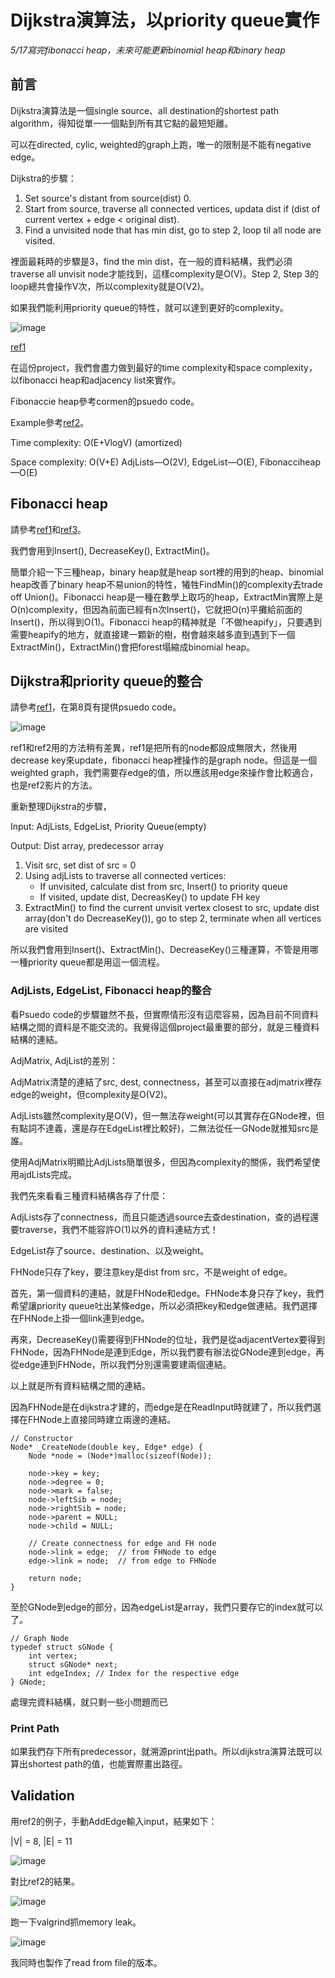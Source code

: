 # Dijkstra演算法，以priority queue實作

*5/17寫完fibonacci heap，未來可能更新binomial heap和binary heap*

## 前言

Dijkstra演算法是一個single source、all destination的shortest path algorithm，得知從單一一個點到所有其它點的最短矩離。

可以在directed, cylic, weighted的graph上跑，唯一的限制是不能有negative edge。

Dijkstra的步驟：

1. Set source's distant from source(dist) 0.
2. Start from source, traverse all connected vertices, updata dist if (dist of current vertex + edge < original dist).
3. Find a unvisited node that has min dist, go to step 2, loop til all node are visited.

裡面最耗時的步驟是3，find the min dist，在一般的資料結構，我們必須traverse all unvisit node才能找到，這樣complexity是O(V)。Step 2, Step 3的loop總共會操作V次，所以complexity就是O(V2)。

如果我們能利用priority queue的特性，就可以達到更好的complexity。

![image](https://imgur.com/h55JHNl.jpg)

[ref1](https://helios2.mi.parisdescartes.fr/~lomn/Cours/AV/Complements/Heap.pdf)

在這份project，我們會盡力做到最好的time complexity和space complexity，以fibonacci heap和adjacency list來實作。

Fibonaccie heap參考cormen的psuedo code。

Example參考[ref2](https://www.youtube.com/watch?v=CerlT7tTZfY)。

Time complexity: O(E+VlogV) (amortized)

Space complexity: O(V+E) AdjLists—O(2V), EdgeList—O(E), Fibonacciheap—O(E)

## Fibonacci heap

請參考[ref1](https://helios2.mi.parisdescartes.fr/~lomn/Cours/AV/Complements/Heap.pdf)和[ref3](https://cihcih.medium.com/%E5%9C%96%E8%AB%96%E6%BC%94%E7%AE%97%E6%B3%95ch19-2-fibonacci-heaps-3abde385b88c)。

我們會用到Insert(), DecreaseKey(), ExtractMin()。

簡單介紹一下三種heap，binary heap就是heap sort裡的用到的heap、binomial heap改善了binary heap不易union的特性，犧牲FindMin()的complexity去trade off Union()。Fibonacci heap是一種在數學上取巧的heap，ExtractMin實際上是O(n)complexity，但因為前面已經有n次Insert()，它就把O(n)平攤給前面的Insert()，所以得到O(1)。Fibonacci heap的精神就是「不做heapify」，只要遇到需要heapify的地方，就直接建一顆新的樹，樹會越來越多直到遇到下一個ExtractMin()，ExtractMin()會把forest塌縮成binomial heap。

## Dijkstra和priority queue的整合

請參考[ref1](https://helios2.mi.parisdescartes.fr/~lomn/Cours/AV/Complements/Heap.pdf)，在第8頁有提供psuedo code。

![image](https://imgur.com/4bxhNYk.jpg)

ref1和ref2用的方法稍有差異，ref1是把所有的node都設成無限大，然後用decrease key來update，fibonacci heap裡操作的是graph node。但這是一個weighted graph，我們需要存edge的值，所以應該用edge來操作會比較適合，也是ref2影片的方法。

重新整理Dijkstra的步驟，

Input: AdjLists, EdgeList, Priority Queue(empty)

Output: Dist array, predecessor array

1. Visit src, set dist of src = 0
2. Using adjLists to traverse all connected vertices:
    - If unvisited, calculate dist from src, Insert() to priority queue
    - If visited, update dist, DecreasKey() to update FH key
3. ExtractMin() to find the current unvisit vertex closest to src, update dist array(don't do DecreaseKey()), go to step 2, terminate when all vertices are visited

所以我們會用到Insert()、ExtractMin()、DecreaseKey()三種運算，不管是用哪一種priority queue都是用這一個流程。

### AdjLists, EdgeList, Fibonacci heap的整合

看Psuedo code的步驟雖然不長，但實際情形沒有這麼容易，因為目前不同資料結構之間的資料是不能交流的。我覺得這個project最重要的部分，就是三種資料結構的連結。

AdjMatrix, AdjList的差別：

AdjMatrix清楚的連結了src, dest, connectness，甚至可以直接在adjmatrix裡存edge的weight，但complexity是O(V2)。

AdjLists雖然complexity是O(V)，但一無法存weight(可以其實存在GNode裡，但有點詞不達義，還是存在EdgeList裡比較好)，二無法從任一GNode就推知src是誰。

使用AdjMatrix明顯比AdjLists簡單很多，但因為complexity的關係，我們希望使用ajdLists完成。

我們先來看看三種資料結構各存了什麼：

AdjLists存了connectness，而且只能透過source去查destination，查的過程還要traverse，我們不能容許O(1)以外的資料連結方式！

EdgeList存了source、destination、以及weight。

FHNode只存了key，要注意key是dist from src，不是weight of edge。

首先，第一個資料的連結，就是FHNode和edge。FHNode本身只存了key，我們希望讓priority queue吐出某條edge，所以必須把key和edge做連結。我們選擇在FHNode上掛一個link連到edge。

再來，DecreaseKey()需要得到FHNode的位址，我們是從adjacentVertex要得到FHNode，因為FHNode是連到Edge，所以我們要有辦法從GNode連到edge，再從edge連到FHNode，所以我們分別還需要建兩個連結。

以上就是所有資料結構之間的連結。

因為FHNode是在dijkstra才建的，而edge是在ReadInput時就建了，所以我們選擇在FHNode上直接同時建立兩邊的連結。

```
// Constructor
Node* _CreateNode(double key, Edge* edge) {
    Node *node = (Node*)malloc(sizeof(Node));

    node->key = key;
    node->degree = 0;
    node->mark = false;
    node->leftSib = node;
    node->rightSib = node;
    node->parent = NULL;
    node->child = NULL;

    // Create connectness for edge and FH node
    node->link = edge;  // from FHNode to edge
    edge->link = node;  // from edge to FHNode

    return node;
}
```

至於GNode到edge的部分，因為edgeList是array，我們只要存它的index就可以了。

```
// Graph Node
typedef struct sGNode {
    int vertex;
    struct sGNode* next;
    int edgeIndex; // Index for the respective edge
} GNode;
```

處理完資料結構，就只剩一些小問題而已

### Print Path

如果我們存下所有predecessor，就溯源print出path。所以dijkstra演算法既可以算出shortest path的值，也能實際畫出路徑。

## Validation

用ref2的例子，手動AddEdge輸入input，結果如下：

|V| = 8, |E| = 11

![image](https://imgur.com/KF9zfPf.jpg)

對比ref2的結果。

![image](https://i.imgur.com/GHZ9pEB.jpg)

跑一下valgrind抓memory leak。

![image](https://imgur.com/CPDgSiF.jpg)

我同時也製作了read from file的版本。
